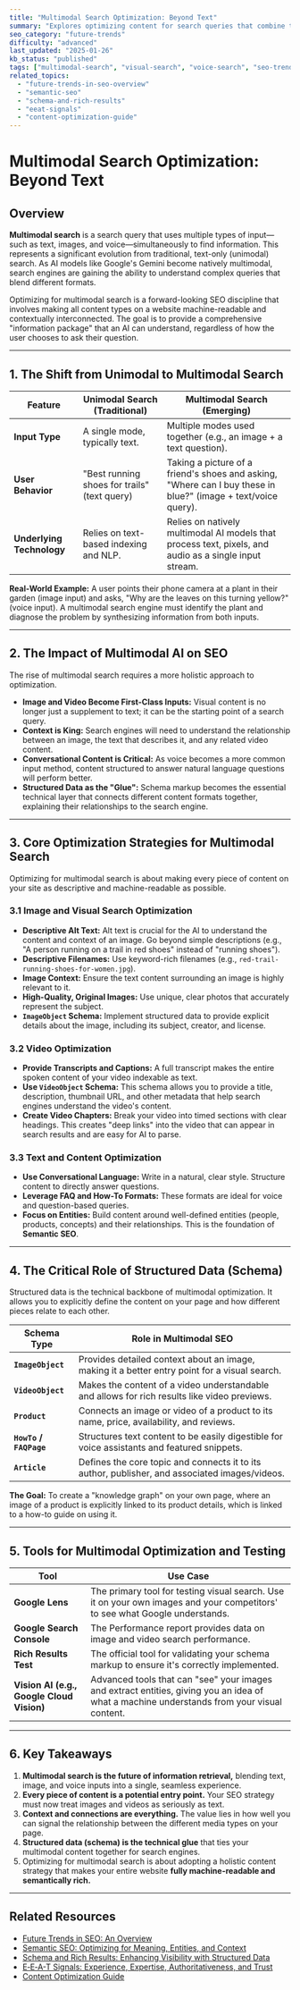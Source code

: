 ```yaml
---
title: "Multimodal Search Optimization: Beyond Text"
summary: "Explores optimizing content for search queries that combine text, voice, and images, and how multimodal AI interprets them."
seo_category: "future-trends"
difficulty: "advanced"
last_updated: "2025-01-26"
kb_status: "published"
tags: ["multimodal-search", "visual-search", "voice-search", "seo-trends", "ai", "gemini", "seo"]
related_topics:
  - "future-trends-in-seo-overview"
  - "semantic-seo"
  - "schema-and-rich-results"
  - "eeat-signals"
  - "content-optimization-guide"
---
```


# Multimodal Search Optimization: Beyond Text

## Overview

**Multimodal search** is a search query that uses multiple types of input—such as text, images, and voice—simultaneously to find information. This represents a significant evolution from traditional, text-only (unimodal) search. As AI models like Google's Gemini become natively multimodal, search engines are gaining the ability to understand complex queries that blend different formats.

Optimizing for multimodal search is a forward-looking SEO discipline that involves making all content types on a website machine-readable and contextually interconnected. The goal is to provide a comprehensive "information package" that an AI can understand, regardless of how the user chooses to ask their question.

---

## 1. The Shift from Unimodal to Multimodal Search

| Feature | Unimodal Search (Traditional) | Multimodal Search (Emerging) |
|---|---|---|
| **Input Type** | A single mode, typically text. | Multiple modes used together (e.g., an image + a text question). |
| **User Behavior** | "Best running shoes for trails" (text query) | Taking a picture of a friend's shoes and asking, "Where can I buy these in blue?" (image + text/voice query). |
| **Underlying Technology**| Relies on text-based indexing and NLP. | Relies on natively multimodal AI models that process text, pixels, and audio as a single input stream. |

**Real-World Example:** A user points their phone camera at a plant in their garden (image input) and asks, "Why are the leaves on this turning yellow?" (voice input). A multimodal search engine must identify the plant and diagnose the problem by synthesizing information from both inputs.

---

## 2. The Impact of Multimodal AI on SEO

The rise of multimodal search requires a more holistic approach to optimization.

-   **Image and Video Become First-Class Inputs:** Visual content is no longer just a supplement to text; it can be the starting point of a search query.
-   **Context is King:** Search engines will need to understand the relationship between an image, the text that describes it, and any related video content.
-   **Conversational Content is Critical:** As voice becomes a more common input method, content structured to answer natural language questions will perform better.
-   **Structured Data as the "Glue":** Schema markup becomes the essential technical layer that connects different content formats together, explaining their relationships to the search engine.

---

## 3. Core Optimization Strategies for Multimodal Search

Optimizing for multimodal search is about making every piece of content on your site as descriptive and machine-readable as possible.

### 3.1 Image and Visual Search Optimization
-   **Descriptive Alt Text:** Alt text is crucial for the AI to understand the content and context of an image. Go beyond simple descriptions (e.g., "A person running on a trail in red shoes" instead of "running shoes").
-   **Descriptive Filenames:** Use keyword-rich filenames (e.g., `red-trail-running-shoes-for-women.jpg`).
-   **Image Context:** Ensure the text content surrounding an image is highly relevant to it.
-   **High-Quality, Original Images:** Use unique, clear photos that accurately represent the subject.
-   **`ImageObject` Schema:** Implement structured data to provide explicit details about the image, including its subject, creator, and license.

### 3.2 Video Optimization
-   **Provide Transcripts and Captions:** A full transcript makes the entire spoken content of your video indexable as text.
-   **Use `VideoObject` Schema:** This schema allows you to provide a title, description, thumbnail URL, and other metadata that help search engines understand the video's content.
-   **Create Video Chapters:** Break your video into timed sections with clear headings. This creates "deep links" into the video that can appear in search results and are easy for AI to parse.

### 3.3 Text and Content Optimization
-   **Use Conversational Language:** Write in a natural, clear style. Structure content to directly answer questions.
-   **Leverage FAQ and How-To Formats:** These formats are ideal for voice and question-based queries.
-   **Focus on Entities:** Build content around well-defined entities (people, products, concepts) and their relationships. This is the foundation of **Semantic SEO**.

---

## 4. The Critical Role of Structured Data (Schema)

Structured data is the technical backbone of multimodal optimization. It allows you to explicitly define the content on your page and how different pieces relate to each other.

| Schema Type | Role in Multimodal SEO |
|---|---|
| **`ImageObject`** | Provides detailed context about an image, making it a better entry point for a visual search. |
| **`VideoObject`** | Makes the content of a video understandable and allows for rich results like video previews. |
| **`Product`** | Connects an image or video of a product to its name, price, availability, and reviews. |
| **`HowTo` / `FAQPage`** | Structures text content to be easily digestible for voice assistants and featured snippets. |
| **`Article`** | Defines the core topic and connects it to its author, publisher, and associated images/videos. |

**The Goal:** To create a "knowledge graph" on your own page, where an image of a product is explicitly linked to its product details, which is linked to a how-to guide on using it.

---

## 5. Tools for Multimodal Optimization and Testing

| Tool | Use Case |
|---|---|
| **Google Lens** | The primary tool for testing visual search. Use it on your own images and your competitors' to see what Google understands. |
| **Google Search Console** | The Performance report provides data on image and video search performance. |
| **Rich Results Test** | The official tool for validating your schema markup to ensure it's correctly implemented. |
| **Vision AI (e.g., Google Cloud Vision)** | Advanced tools that can "see" your images and extract entities, giving you an idea of what a machine understands from your visual content. |

---

## 6. Key Takeaways

1.  **Multimodal search is the future of information retrieval,** blending text, image, and voice inputs into a single, seamless experience.
2.  **Every piece of content is a potential entry point.** Your SEO strategy must now treat images and videos as seriously as text.
3.  **Context and connections are everything.** The value lies in how well you can signal the relationship between the different media types on your page.
4.  **Structured data (schema) is the technical glue** that ties your multimodal content together for search engines.
5.  Optimizing for multimodal search is about adopting a holistic content strategy that makes your entire website **fully machine-readable and semantically rich.**

---

## Related Resources
- [Future Trends in SEO: An Overview](1_future-trends-in-seo.md)
- [Semantic SEO: Optimizing for Meaning, Entities, and Context](6_semantic-seo.md)
- [Schema and Rich Results: Enhancing Visibility with Structured Data](6_schema-and-rich-results.md)
- [E‑E‑A-T Signals: Experience, Expertise, Authoritativeness, and Trust](5_eeat-signals.md)
- [Content Optimization Guide](7_content-optimization-guide.md)